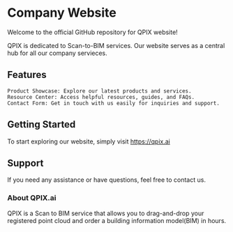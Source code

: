 # Company Website

Welcome to the official GitHub repository for QPIX website!

QPIX is dedicated to Scan-to-BIM services. Our website serves as a central hub for all our company servieces.

## Features

    Product Showcase: Explore our latest products and services.
    Resource Center: Access helpful resources, guides, and FAQs.
    Contact Form: Get in touch with us easily for inquiries and support.

## Getting Started

To start exploring our website, simply visit https://qpix.ai

## Support

If you need any assistance or have questions, feel free to contact us.

### About QPIX.ai

QPIX is a Scan to BIM service that allows you to drag-and-drop your registered point cloud and order a building information model(BIM) in hours.
